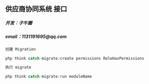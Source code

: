 <h2>供应商协同系统 接口</h2>
<h5>开发：子午圈</h5>
<h5>email：1131191695@qq.com</h5>

```js
创建 Migration

php think catch-migrate:create permissions RoleHasPermissions

执行 migrate

php think catch-migrate:run moduleName

```
